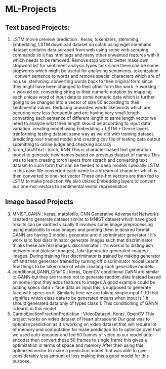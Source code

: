 # ML-Projects
## Text based Projects: 
1. LSTM movie preview prediction : Keras, tokenizers, stemming, Embedding, LSTM 
    download dataset on colab using wget command
    dataset contains data scraped from web using some web scraping commands so it has html tags and many other unwanted features with it which needs to be removed.
    Remove stop words: better make own stopword list for sentiment analysis types task since there can be some stopwords which might be useful for analysing sentiments.
    tokenization : convert sentence to words and remove special characters which are of no use.
    stemming: converting words back to their original form since they might have been changed to their other form like work -> working -> worked etc
    converting string to their numeric notation by mapping each unique word of input data to some nemeric data which is further going to be changed into a vector of size 50 according to their sentimental values.
    Reducing unwanted words like words which are occuring very less frequently and are having very small length
    converting each sentence of different length to same length vector we need to analyze what their length should be according to input data variation.
    creating model using Embedding + LSTM + Dense layers
    tranforming testing dataset same way as we did with training dataset.
    predicting over trained model and creating csv file of testing data output
    submitting to online judge and checking accracy
2. torch_torchText : torch, RNN 
   This is character based text generation model to generate new names based on previous dataset of names 
   This was to learn creating torch layers from scrach and converting text dataset to such form that can be feeded to deep models specially LSTM in this case
   We converted each name to a stream of character which is then converted to one-hot vector
   These one-hot vectors are then fed to LSTM to make prediction 
   We also utiized Embedding layers to convert our one-hot-vectors to sentimental vector represenation 
## Image based Projects 
3. MNIST_GANN : keras, matplotlib, CNN 
   Generative Adverserial Networks created to generate dataset similar to MNIST dataset which have good results can be varified visually
   It involves some image preprocessing using matplotlib to read images and printing them in desired format
   GANN are having 2 models generator and discriminator
   generator : it's work is to fool discriminator generate images such that discriminator thinks these are real images. 
   discriminator : it's work is to distinguish between real (dataset images), fake (generator generated images) images.
   During training first discriminator is trained by making generator off and then generator trained by turning off discriminator model
   Learnt few things to be taken care of while creating such generative models.
4. conditional_GANN_Cifar10 : keras, OpenCV
   conditional GaNN are similar to GANN but they are trained not to generate random data instead based on some input they adds features to images
   A good example could be adding specs data + face data as input this is supposed to generate face with specs on it.
   Similarly here we are taking simple input 1..10 that signifies which class data to be generated
   means when input is 1 it should generated data only of types class 1.
   This conditioning of GANN is learnt in this model
5. CardioEjectionFractionPrediction : VideoDataset, Keras, OpenCV
   This project works on video dataset of Heart ultrasound
   Our goal was to optimize prediction as it's working on video dataset that will require lot of memory and computation for make prediction 
   So to optimize over that we used auto-encoder and fed 50 frames of video to our model 
   auto-encoder then convert these 50 frames to single frame this gives a optimization in terms of space and memory
   After then using this optimized vector to make a prediction model that was able to give considerably less amount of loss making this a good model for this purpose. 

